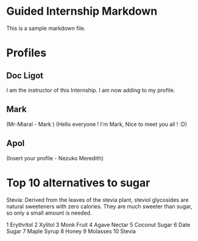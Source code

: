 # Guided Internship Markdown

This is a sample markdown file. 

# Profiles

## Doc Ligot

I am the instructor of this Internship. I am now adding to my profile. 

## Mark

(Mr-Miaral - Mark )
(Hello everyone ! I'm Mark, Nice to meet you all ! :D)
## Apol 

(Insert your profile - Nezuko Meredith)
# Top 10 alternatives to sugar 
Stevia: Derived from the leaves of the stevia plant, steviol glycosides are natural sweeteners with zero calories. They are much sweeter than sugar, so only a small amount is needed.

1 Erythritol
2 Xylitol
3 Monk Fruit
4 Agave Nectar
5 Coconut Sugar
6 Date Sugar
7 Maple Syrup
8 Honey
9 Molasses
10 Stevia
